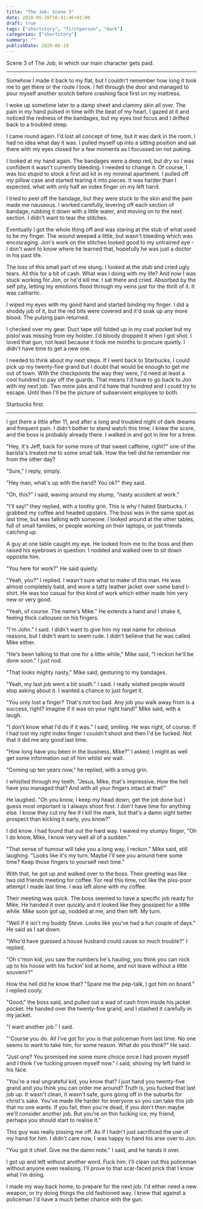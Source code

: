 ```yaml
---
title: "The Job: Scene 3"
date: 2020-05-28T16:41:46+01:00
draft: true
tags: ["shortstory", "firstperson", "dark"]
categories: ["shortstory"]
summary: ""
publishDate: 2020-06-19
---
```


Scene 3 of The Job, in which our main character gets paid.

---

<!--more-->

Somehow I made it back to my flat, but I couldn't remember how long it took me to get there or the route I took. I fell through the door and managed to pour myself another scotch before crashing face first on my mattress. 

I woke up sometime later to a damp sheet and clammy skin all over. The pain in my hand pulsed in time with the beat of my heart. I gazed at it and noticed the redness of the bandages, but my eyes lost focus and I drifted back to a troubled sleep.

I came round again. I'd lost all concept of time, but it was dark in the room. I had no idea what day it was. I pulled myself up into a sitting position and sat there with my eyes closed for a few moments as I focussed on not puking. 

I looked at my hand again. The bandages were a deep red, but dry so I was confident it wasn't currently bleeding. I needed to change it. Of course, I was too stupid to stock a first aid kit in my minimal apartment. I pulled off my pillow case and started tearing it into pieces. It was harder than I expected, what with only half an index finger on my left hand.

I tried to peel off the bandage, but they were stuck to the skin and the pain made me nauseous. I worked carefully, levering off each section of bandage, rubbing it down with a little water,  and moving on to the next section. I didn't want to tear the stitches.

Eventually I got the whole thing off and was staring at the stub of what used to be my finger. The wound weeped a little, but wasn't bleeding which was encouraging. Jon's work on the stitches looked good to my untrained eye - I don't want to know where he learned that, hopefully he was just a doctor in his past life. 

The loss of this small part of me stung. I looked at the stub and cried ugly tears. All this for a bit of cash. What was I doing with my life? And now I was stuck working for Jon, or he'd kill me. I sat there and cried. Absorbed by the self pity, letting my emotions flood through my veins just for the thrill of it. It was cathartic.

I wiped my eyes with my good hand and started binding my finger.    I did a shoddy job of it, but the red bits were covered and it'd soak up any more blood. The pulsing pain returned.

I checked over my gear. Duct tape still folded up in my coat pocket but my pistol was missing from my holster. I'd bloody dropped it when I got shot. I loved that gun, not least because it took me months to procure quietly. I didn't have time to get a new one.

I needed to think about my next steps. If I went back to Starbucks, I could pick up my twenty-five grand but I doubt that would be enough to get me out of town. With the checkpoints the way they were, I'd need at least a cool hundred to pay off the guards. That means I'd have to go back to Jon with my next job. Two more jobs and I'd have that hundred and I could try to escape. Until then I'll be the picture of subservient employee to both.

Starbucks first.

---

I got there a little after 11, and after a long and troubled night of dark dreams and frequent pain. I didn't bother to stand watch this time; I knew the score, and the boss is probably already there. I walked in and got in line for a brew.

"Hey, it's Jeff, back for some more of that sweet caffeine, right?" one of the barista's treated me to some small talk. How the hell did he remember me from the other day?

"Sure," I reply, simply.

"Hey man, what's up with the hand? You ok?" they said.

"Oh, this?" I said, waving around my stump, "nasty accident at work." 

"I'll say!" they replied, with a toothy grin. This is why I hated Starbucks. I grabbed my coffee and headed upstairs. The boss was in the same spot as last time, but was talking with someone. I looked around at the other tables, full of small families, or people working on their laptops, or just friends catching up. 

A guy at one table caught my eye. He looked from me to the boss and then raised his eyebrows in question. I nodded and walked over to sit down opposite him.

"You here for work?" He said quietly. 

"Yeah, you?" I replied. I wasn't sure what to make of this man. He was almost completely bald, and wore a tatty leather jacket over some band t-shirt. He was too casual for this kind of work which either made him very new or very good.

"Yeah, of course. The name's Mike." He extends a hand and I shake it, feeling thick callouses on his fingers.

"I'm John." I said. I didn't want to give him my real name for obvious reasons, but I didn't want to seem rude. I didn't believe that he was called Mike either.

"He's been talking to that one for a little while," Mike said, "I reckon he'll be done soon." I just nod.

"That looks mighty nasty," Mike said, gesturing to my bandages. 

"Yeah, my last job went a bit south." I said. I really wished people would stop asking about it. I wanted a chance to just forget it. 

"You only lost a finger? That's not too bad. Any job you walk away from is a success, right? Imagine if it was on your right hand!" Mike said, with a laugh. 

"I don't know what I'd do if it was." I said, smiling. He was right, of course. If I had lost my right index finger I couldn't shoot and then I'd be fucked. Not that it did me any good last time.

"How long have you been in the business, Mike?" I asked; I might as well get some information out of him whilst we wait.

"Coming up ten years now," he replied, with a smug grin. 

I whistled through my teeth. "Jesus, Mike, that's impressive. How the hell have you managed that? And with all your fingers intact at that!"

He laughed. "Oh you know, I keep my head down, get the job done but I guess most important is I always shoot first. I don't have time for anything else. I know they cut my fee if I kill the mark, but that's a damn sight better prospect than kicking it early, you know?" 

I did know. I had found that out the hard way. I waved my stumpy finger, "Oh I do know, Mike, I know very well all of a sudden." 

"That sense of humour will take you a long way, I reckon." Mike said, still laughing. "Looks like it's my turn. Maybe I'll see you around here some time? Keep those fingers to yourself next time." 

With that, he got up and walked over to the boss. Their greeting was like two old friends meeting for coffee. For real this time, not like the piss-poor attempt I made last time. I was left alone with my coffee.

Their meeting was quick. The boss seemed to have a specific job ready for Mike. He handed it over quickly and it looked like they gossiped for a little while. Mike soon got up, nodded at me, and then left. My turn.

"Well if it isn't my buddy Steve. Looks like you've had a fun couple of days." He said as I sat down.

"Who'd have guessed a house husband could cause so much trouble?" I replied.

"Oh c'mon kid, you saw the numbers he's hauling, you think you can rock up to his house with his fuckin' kid at home, and not leave without a little souvenir?" 

How the hell did he know that? "Spare me the pep-talk, I got him on board." I replied cooly. 

"Good," the boss said, and pulled out a wad of cash from inside his jacket pocket. He handed over the twenty-five grand, and I stashed it carefully in my jacket.

"I want another job." I said. 

"'Course you do. All I've got for you is that policeman from last time. No one seems to want to take him, for some reason. What do you think?" He said.

"Just one? You promised me some more choice once I had proven myself and I think I've fucking proven myself now." I said, shoving my left hand in his face.

"You're a real ungrateful kid, you know that? I just hand you twenty-five grand and you think you can order me around? Truth is, you fucked that last job up. It wasn't clean, it wasn't safe, guns going off in the suburbs for christ's sake. You've made life harder for everyone so you can take this job that no one wants. If you fail, then you're dead, if you don't then maybe we'll consider another job. But you're on thin fucking ice, my friend, perhaps you should start to realise it."

This guy was really pissing me off. As if I hadn't just sacrificed the use of my hand for him. I didn't care now, I was happy to hand his arse over to Jon.

"You got it chief. Give me the damn note." I said, and he hands it over. 

I got up and left without another word. Fuck him. I'll clean out this policeman without anyone even realising. I'll prove to that scar-faced prick that I know what I'm doing.

I made my way back home, to prepare for the next job. I'd either need a new weapon, or try doing things the old fashioned way. I knew that against a policeman I'd have a much better chance with the gun.

